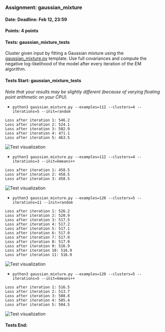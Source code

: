 ### Assignment: gaussian_mixture
#### Date: Deadline: Feb 12, 23:59
#### Points: 4 points
#### Tests: gaussian_mixture_tests

Cluster given input by fitting a Gaussian mixture using the
[gaussian_mixture.py](https://github.com/ufal/npfl129/tree/master/labs/12/gaussian_mixture.py)
template. Use full covariances and compute the negative log-likelihood
of the model after every iteration of the EM algorithm.

#### Tests Start: gaussian_mixture_tests
_Note that your results may be slightly different (because of varying floating point arithmetic on your CPU)._
- `python3 gaussian_mixture.py --examples=112 --clusters=4 --iterations=5 --init=random`
```
Loss after iteration 1: 546.2
Loss after iteration 2: 524.1
Loss after iteration 3: 502.9
Loss after iteration 4: 471.1
Loss after iteration 5: 463.5
```
![Test visualization](//ufal.mff.cuni.cz/~straka/courses/npfl129/2223/tasks/figures/gaussian_mixture_1.svgz)
- `python3 gaussian_mixture.py --examples=112 --clusters=4 --iterations=3 --init=kmeans++`
```
Loss after iteration 1: 458.5
Loss after iteration 2: 458.5
Loss after iteration 3: 458.5
```
![Test visualization](//ufal.mff.cuni.cz/~straka/courses/npfl129/2223/tasks/figures/gaussian_mixture_2.svgz)
- `python3 gaussian_mixture.py --examples=120 --clusters=5 --iterations=11 --init=random`
```
Loss after iteration 1: 526.2
Loss after iteration 2: 520.9
Loss after iteration 3: 517.5
Loss after iteration 4: 517.2
Loss after iteration 5: 517.1
Loss after iteration 6: 517.0
Loss after iteration 7: 517.0
Loss after iteration 8: 517.0
Loss after iteration 9: 516.9
Loss after iteration 10: 516.9
Loss after iteration 11: 516.9
```
![Test visualization](//ufal.mff.cuni.cz/~straka/courses/npfl129/2223/tasks/figures/gaussian_mixture_3.svgz)
- `python3 gaussian_mixture.py --examples=120 --clusters=5 --iterations=5 --init=kmeans++`
```
Loss after iteration 1: 516.5
Loss after iteration 2: 513.7
Loss after iteration 3: 508.8
Loss after iteration 4: 505.4
Loss after iteration 5: 504.5
```
![Test visualization](//ufal.mff.cuni.cz/~straka/courses/npfl129/2223/tasks/figures/gaussian_mixture_4.svgz)
#### Tests End:
